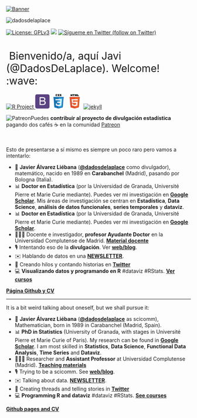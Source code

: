 <!--
**dadosdelaplace/dadosdelaplace** is a ✨ _special_ ✨ repository because its `README.md` (this file) appears on your GitHub profile.
-->

<a href="https://pbs.twimg.com/profile_banners/238620126/1600271641/1500x500"><img border="0" alt="Banner" src="https://pbs.twimg.com/profile_banners/238620126/1600271641/1500x500" width="660" height="200"></a>

<img src="https://komarev.com/ghpvc/?username=dadosdelaplace&label=Profile%20views&color=blue&style=plastic" alt="dadosdelaplace" />

[![License:
GPLv3](https://img.shields.io/badge/license-GPLv3-blue.svg)](https://www.gnu.org/licenses/gpl-3.0)
<a href="https://github.com/dadosdelaplace/hilostwitter/graphs/contributors" alt="Contributors"> <img src="https://img.shields.io/github/contributors/dadosdelaplace/hilostwitter" /></a>
<a href="https://twitter.com/intent/follow?screen_name=dadosdelaplace"> <img src="https://img.shields.io/twitter/follow/dadosdelaplace?style=social&logo=twitter"
            alt="Sígueme en Twitter (follow on Twitter)"></a>
<!-- <a href="https://discord.gg/HjJCwm5">
        <img src="https://img.shields.io/discord/308323056592486420?logo=discord"
            alt="chat on Discord"></a> --->
            

<h1 style="font-weight:normal" align="left">
  &nbsp;Bienvenido/a, aquí Javi (@DadosDeLaplace). Welcome! :wave:
</h1>

</div>

<p align="left">
  <a href="https://www.r-project.org/" target="_blank"><img src="https://www.r-project.org/Rlogo.png" alt="R Project" height="40" />   </a>
  <a href="https://getbootstrap.com" target="_blank"><img src="https://raw.githubusercontent.com/devicons/devicon/master/icons/bootstrap/bootstrap-plain.svg" alt="bootstrap" width="40" height="40" /></a>
    <a href="https://www.w3schools.com/css/" target="_blank"><img src="https://raw.githubusercontent.com/devicons/devicon/master/icons/css3/css3-original-wordmark.svg" alt="css3" width="40" height="40" /></a>
    <a href="https://www.w3.org/html/" target="_blank"><img src="https://raw.githubusercontent.com/devicons/devicon/master/icons/html5/html5-original-wordmark.svg" alt="html5" width="40" height="40" /></a>
    <a href="https://jekyllrb.com/" target="_blank"><img src="https://www.vectorlogo.zone/logos/jekyllrb/jekyllrb-icon.svg" alt="jekyll" width="40" height="40" /></a>
</p>


<div align="left">
            
<div style="text-align: left;"><img src="https://upload.wikimedia.org/wikipedia/commons/thumb/5/5a/Patreon_logomark.svg/1024px-Patreon_logomark.svg.png"  width="40" height="40" alt="Patreon">Puedes <b>contribuir al proyecto de divulgación estadística</b> pagando dos cafés ☕️ en la comunidad <a href="https://patreon.com/dadosdelaplace">Patreon</a></div>

&nbsp;
            
Esto de presentarse a sí mismo es siempre un poco raro pero vamos a intentarlo:
      

- 🧮 **Javier Álvarez Liébana** (<a href="https://twitter.com/dadosdelaplace"><b>@dadosdelaplace</b></a> como divulgador), matemático, nacido en 1989 en **Carabanchel** (Madrid), pasando por Bologna (Italia).
- 📊 **Doctor en Estadística** (por la Universidad de Granada, Université Pierre et Marie Curie mediante). Puedes ver mi investigación en [**Google Scholar**](https://scholar.google.es/citations?user=Wb3lxFIAAAAJ&hl=en). Mis áreas de investigación se centran en **Estadística**, **Data Science**, **análisis de datos funcionales**, **series temporales** y **dataviz**.
- 📊 **Doctor en Estadística** (por la Universidad de Granada, Université Pierre et Marie Curie mediante). Puedes ver mi investigación en [**Google Scholar**](https://scholar.google.es/citations?user=Wb3lxFIAAAAJ&hl=en).
- 👨🏻‍🏫 Docente e investigador, **profesor Ayudante Doctor** en la Universidad Complutense de Madrid. [**Material docente**](https://dadosdelaplace.github.io/teaching)
- 🎙 Intentando eso de la **divulgación**. Ver [**web/blog**](https://dadosdelaplace.github.io).
- ✉️  Hablando de datos en una [**NEWSLETTER**](https://cartasdelaplace.com).
- 🧶 Creando hilos y contando historias en <a href="https://twitter.com/i/events/1398580673221378049"><b>Twitter</b></a>
- 💻 **Visualizando datos y programando en R** #dataviz #RStats. [**Ver cursos**](https://dadosdelaplace.github.io/courses)
            
[**Página Github y CV**](https://dadosdelaplace.github.io)

---

It is a bit weird talking about oneself, but we shall pursue it:


- 🧮 **Javier Álvarez Liébana** (<a href="https://twitter.com/dadosdelaplace"><b>@dadosdelaplace</b></a> as scicomm), Mathematician, born in 1989 in Carabanchel (Madrid, Spain).
- 📊 **PhD in Statistics** (University of Granada, with stages in Université Pierre et Marie Curie of Paris). My research can be found in [**Google Scholar**](https://scholar.google.es/citations?user=Wb3lxFIAAAAJ&hl=en). I am most skilled in **Statistics**, **Data Science**, **Functional Data Analysis**, **Time Series** and **Dataviz**.
- 👨🏻‍🏫 Researcher and **Assistant Professor** at Universidad Complutense (Madrid). [**Teaching materials**](https://dadosdelaplace.github.io/teaching)
- 🎙 Trying to be a scicomm. See [**web/blog**](https://dadosdelaplace.github.io).
- ✉️  Talking about data. [**NEWSLETTER**](https://cartasdelaplace.com).
- 🧶 Creating threads and telling stories in <a href="https://twitter.com/i/events/1398580673221378049"><b>Twitter</b></a>
- 💻 **Programming R and dataviz** #dataviz #RStats. [**See courses**](https://dadosdelaplace.github.io/courses)
            
[**Github pages and CV**](https://dadosdelaplace.github.io)
